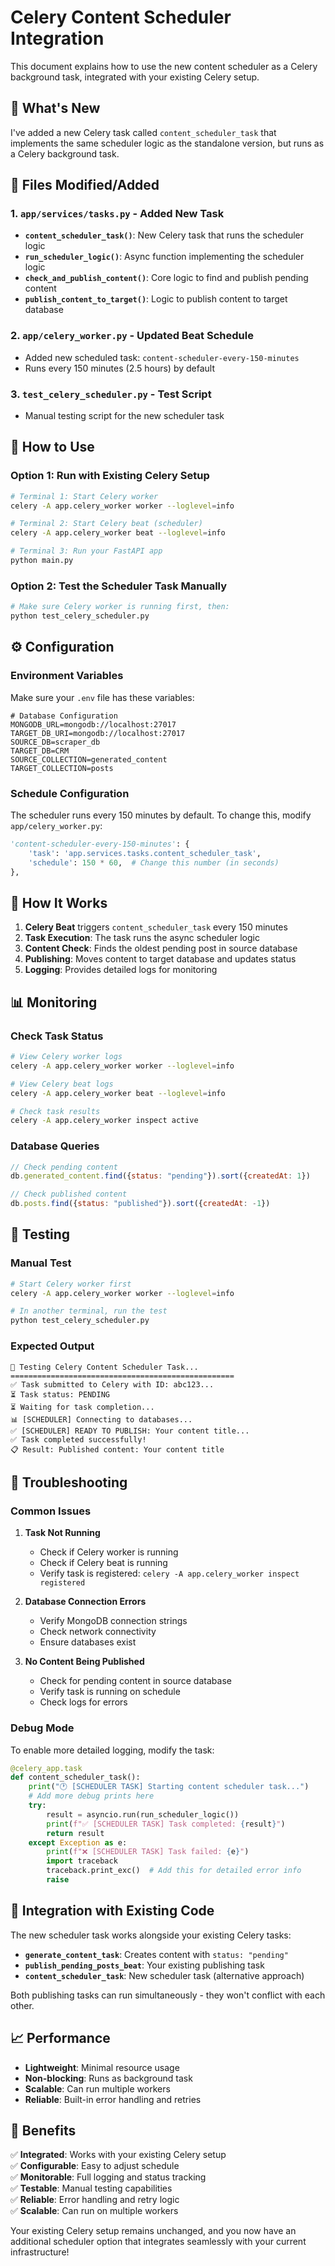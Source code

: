 # Celery Content Scheduler Integration

This document explains how to use the new content scheduler as a Celery background task, integrated with your existing Celery setup.

## 🎯 What's New

I've added a new Celery task called `content_scheduler_task` that implements the same scheduler logic as the standalone version, but runs as a Celery background task.

## 📁 Files Modified/Added

### 1. **`app/services/tasks.py`** - Added New Task
- **`content_scheduler_task()`**: New Celery task that runs the scheduler logic
- **`run_scheduler_logic()`**: Async function implementing the scheduler logic
- **`check_and_publish_content()`**: Core logic to find and publish pending content
- **`publish_content_to_target()`**: Logic to publish content to target database

### 2. **`app/celery_worker.py`** - Updated Beat Schedule
- Added new scheduled task: `content-scheduler-every-150-minutes`
- Runs every 150 minutes (2.5 hours) by default

### 3. **`test_celery_scheduler.py`** - Test Script
- Manual testing script for the new scheduler task

## 🚀 How to Use

### Option 1: Run with Existing Celery Setup

```bash
# Terminal 1: Start Celery worker
celery -A app.celery_worker worker --loglevel=info

# Terminal 2: Start Celery beat (scheduler)
celery -A app.celery_worker beat --loglevel=info

# Terminal 3: Run your FastAPI app
python main.py
```

### Option 2: Test the Scheduler Task Manually

```bash
# Make sure Celery worker is running first, then:
python test_celery_scheduler.py
```

## ⚙️ Configuration

### Environment Variables

Make sure your `.env` file has these variables:

```env
# Database Configuration
MONGODB_URL=mongodb://localhost:27017
TARGET_DB_URI=mongodb://localhost:27017
SOURCE_DB=scraper_db
TARGET_DB=CRM
SOURCE_COLLECTION=generated_content
TARGET_COLLECTION=posts
```

### Schedule Configuration

The scheduler runs every 150 minutes by default. To change this, modify `app/celery_worker.py`:

```python
'content-scheduler-every-150-minutes': {
    'task': 'app.services.tasks.content_scheduler_task',
    'schedule': 150 * 60,  # Change this number (in seconds)
},
```

## 🔄 How It Works

1. **Celery Beat** triggers `content_scheduler_task` every 150 minutes
2. **Task Execution**: The task runs the async scheduler logic
3. **Content Check**: Finds the oldest pending post in source database
4. **Publishing**: Moves content to target database and updates status
5. **Logging**: Provides detailed logs for monitoring

## 📊 Monitoring

### Check Task Status

```bash
# View Celery worker logs
celery -A app.celery_worker worker --loglevel=info

# View Celery beat logs
celery -A app.celery_worker beat --loglevel=info

# Check task results
celery -A app.celery_worker inspect active
```

### Database Queries

```javascript
// Check pending content
db.generated_content.find({status: "pending"}).sort({createdAt: 1})

// Check published content
db.posts.find({status: "published"}).sort({createdAt: -1})
```

## 🧪 Testing

### Manual Test

```bash
# Start Celery worker first
celery -A app.celery_worker worker --loglevel=info

# In another terminal, run the test
python test_celery_scheduler.py
```

### Expected Output

```
🧪 Testing Celery Content Scheduler Task...
==================================================
✅ Task submitted to Celery with ID: abc123...
⏳ Task status: PENDING
⏳ Waiting for task completion...
📊 [SCHEDULER] Connecting to databases...
✅ [SCHEDULER] READY TO PUBLISH: Your content title...
✅ Task completed successfully!
📋 Result: Published content: Your content title
```

## 🔧 Troubleshooting

### Common Issues

1. **Task Not Running**
   - Check if Celery worker is running
   - Check if Celery beat is running
   - Verify task is registered: `celery -A app.celery_worker inspect registered`

2. **Database Connection Errors**
   - Verify MongoDB connection strings
   - Check network connectivity
   - Ensure databases exist

3. **No Content Being Published**
   - Check for pending content in source database
   - Verify task is running on schedule
   - Check logs for errors

### Debug Mode

To enable more detailed logging, modify the task:

```python
@celery_app.task
def content_scheduler_task():
    print("🕐 [SCHEDULER TASK] Starting content scheduler task...")
    # Add more debug prints here
    try:
        result = asyncio.run(run_scheduler_logic())
        print(f"✅ [SCHEDULER TASK] Task completed: {result}")
        return result
    except Exception as e:
        print(f"❌ [SCHEDULER TASK] Task failed: {e}")
        import traceback
        traceback.print_exc()  # Add this for detailed error info
        raise
```

## 🔄 Integration with Existing Code

The new scheduler task works alongside your existing Celery tasks:

- **`generate_content_task`**: Creates content with `status: "pending"`
- **`publish_pending_posts_beat`**: Your existing publishing task
- **`content_scheduler_task`**: New scheduler task (alternative approach)

Both publishing tasks can run simultaneously - they won't conflict with each other.

## 📈 Performance

- **Lightweight**: Minimal resource usage
- **Non-blocking**: Runs as background task
- **Scalable**: Can run multiple workers
- **Reliable**: Built-in error handling and retries

## 🎉 Benefits

✅ **Integrated**: Works with your existing Celery setup  
✅ **Configurable**: Easy to adjust schedule  
✅ **Monitorable**: Full logging and status tracking  
✅ **Testable**: Manual testing capabilities  
✅ **Reliable**: Error handling and retry logic  
✅ **Scalable**: Can run on multiple workers  

Your existing Celery setup remains unchanged, and you now have an additional scheduler option that integrates seamlessly with your current infrastructure! 